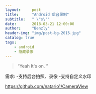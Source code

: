 ```yaml
---
layout:     post
title:      "Android 后台录制"
subtitle:   " \"s\""
date:       2018-03-21 12:00:00
author:     "Benzly"
header-img: "img/post-bg-2015.jpg"
catalog: true
tags:
    - android
    - 隐藏录像
---
```


> “Yeah It's on. ”


需求:
-支持后台拍照、录像
-支持自定义水印



https://github.com/natario1/CameraView




